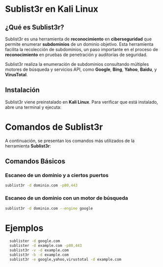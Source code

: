 # Sublist3r en Kali Linux

## ¿Qué es Sublist3r?
Sublist3r es una herramienta de **reconocimiento** en **ciberseguridad** que permite enumerar **subdominios** de un dominio objetivo. Esta herramienta facilita la recolección de subdominios, un paso importante en el proceso de **reconocimiento** en pruebas de penetración y auditorías de seguridad.

Sublist3r realiza la enumeración de subdominios consultando múltiples motores de búsqueda y servicios API, como **Google**, **Bing**, **Yahoo**, **Baidu**, y **VirusTotal**.

## Instalación
Sublist3r viene preinstalado en **Kali Linux**. Para verificar que está instalado, abre una terminal y ejecuta:

# Comandos de Sublist3r

A continuación, se presentan los comandos más utilizados de la herramienta **Sublist3r**:

## Comandos Básicos

### Escaneo de un dominio y a ciertos puertos
```bash
sublist3r -d dominio.com -p80,443
```
### Escaneo de un dominio con un motor de búsqueda
```bash
sublist3r -d dominio.com --engine google
```
# Ejemplos
```bash
  sublister -d google.com
  sublister -d example.com -p80,443
  sublist3r -v -d example.com
  sublist3r -b -d example.com
  sublist3r -e google,yahoo,virustotal -d example.com
```
  
